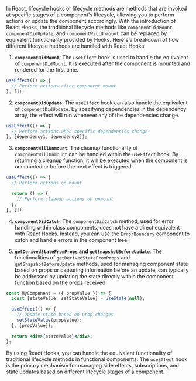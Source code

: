 In React, lifecycle hooks or lifecycle methods are methods that are invoked at specific stages of a component's lifecycle, allowing you to perform actions or update the component accordingly. With the introduction of React Hooks, the traditional lifecycle methods like `componentDidMount`, `componentDidUpdate`, and `componentWillUnmount` can be replaced by equivalent functionality provided by Hooks. Here's a breakdown of how different lifecycle methods are handled with React Hooks:

1. **`componentDidMount`**: The `useEffect` hook is used to handle the equivalent of `componentDidMount`. It is executed after the component is mounted and rendered for the first time.

```jsx
useEffect(() => {
  // Perform actions after component mount
}, []);
```

2. **`componentDidUpdate`**: The `useEffect` hook can also handle the equivalent of `componentDidUpdate`. By specifying dependencies in the dependency array, the effect will run whenever any of the dependencies change.

```jsx
useEffect(() => {
  // Perform actions when specific dependencies change
}, [dependency1, dependency2]);
```

3. **`componentWillUnmount`**: The cleanup functionality of `componentWillUnmount` can be handled within the `useEffect` hook. By returning a cleanup function, it will be executed when the component is unmounted or before the next effect is triggered.

```jsx
useEffect(() => {
  // Perform actions on mount

  return () => {
    // Perform cleanup actions on unmount
  };
}, []);
```

4. **`componentDidCatch`**: The `componentDidCatch` method, used for error handling within class components, does not have a direct equivalent with React Hooks. Instead, you can use the `ErrorBoundary` component to catch and handle errors in the component tree.

5. **`getDerivedStateFromProps` and `getSnapshotBeforeUpdate`**: The functionalities of `getDerivedStateFromProps` and `getSnapshotBeforeUpdate` methods, used for managing component state based on props or capturing information before an update, can typically be addressed by updating the state directly within the component function based on the props received.

```jsx
const MyComponent = ({ propValue }) => {
  const [stateValue, setStateValue] = useState(null);

  useEffect(() => {
    // Update state based on prop changes
    setStateValue(propValue);
  }, [propValue]);

  return <div>{stateValue}</div>;
};
```

By using React Hooks, you can handle the equivalent functionality of traditional lifecycle methods in functional components. The `useEffect` hook is the primary mechanism for managing side effects, subscriptions, and state updates based on different lifecycle stages of a component.